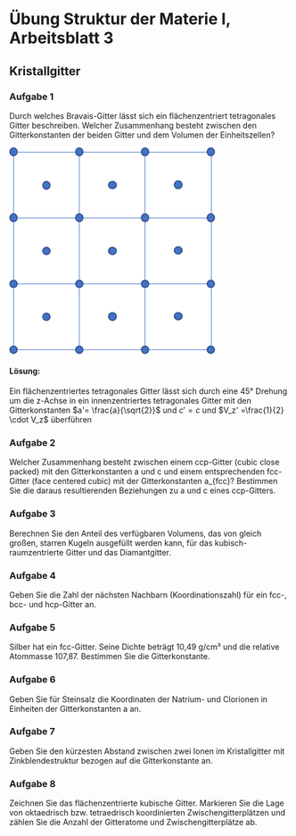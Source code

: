 # Übung Struktur der Materie I, Arbeitsblatt 3 
## Kristallgitter 
### Aufgabe 1
Durch welches Bravais-Gitter lässt sich ein flächenzentriert tetragonales Gitter beschreiben. Welcher Zusammenhang besteht zwischen den Gitterkonstanten der beiden Gitter und dem Volumen der Einheitszellen?

![flächenzentriertes tetragonales Gitter](/media/flaechenzentriert_tetragonal.png "flächenzentriertes tetragonales Gitter) {width=200}  by Claudia Funke licensed under [CC by 2.0](https://creativecommons.org/licenses/by/2.0/)")

#### Lösung:
Ein flächenzentriertes tetragonales Gitter lässt sich durch eine 45° Drehung um die z-Achse in ein innenzentriertes tetragonales Gitter mit den Gitterkonstanten $a'= \frac{a}{\sqrt{2}}$ und
$c' = c$ und $V_z' =\frac{1}{2} \cdot V_z$ überführen

### Aufgabe 2
Welcher Zusammenhang besteht zwischen einem ccp-Gitter (cubic close packed) mit den Gitterkonstanten a und c und einem entsprechenden fcc-Gitter (face centered cubic) mit der Gitterkonstanten a_{fcc}? Bestimmen Sie die daraus resultierenden Beziehungen zu a und c eines ccp-Gitters.
### Aufgabe 3
Berechnen Sie den Anteil des verfügbaren Volumens, das von gleich großen, starren Kugeln ausgefüllt werden kann, für das kubisch-raumzentrierte Gitter und das Diamantgitter.
### Aufgabe 4
Geben Sie die Zahl der nächsten Nachbarn (Koordinationszahl) für ein fcc-, bcc- und hcp-Gitter an.
### Aufgabe 5
Silber hat ein fcc-Gitter. Seine Dichte beträgt 10,49 g/cm³ und die relative Atommasse 107,87. Bestimmen Sie die Gitterkonstante.
### Aufgabe 6
Geben Sie für Steinsalz die Koordinaten der Natrium- und Clorionen in Einheiten der Gitterkonstanten a an.

### Aufgabe 7
Geben Sie den kürzesten Abstand zwischen zwei Ionen im Kristallgitter mit Zinkblendestruktur bezogen auf die Gitterkonstante an.
### Aufgabe 8
Zeichnen Sie das flächenzentrierte kubische Gitter. Markieren Sie die Lage von oktaedrisch bzw. tetraedrisch koordinierten Zwischengitterplätzen und zählen Sie die Anzahl der Gitteratome und Zwischengitterplätze ab.


[def]: /media/flaechenzentriert_tetragonal.png